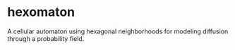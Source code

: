 # hexomaton
A cellular automaton using hexagonal neighborhoods for modeling diffusion through a probability field. 
